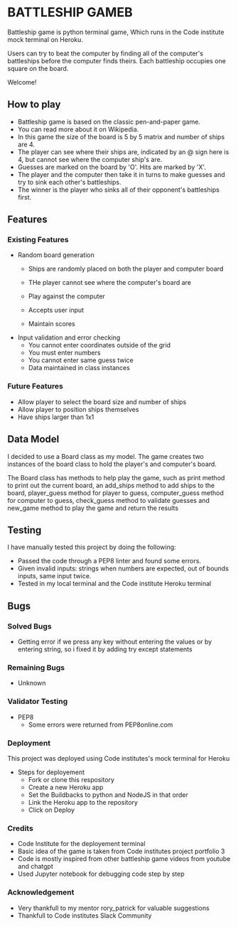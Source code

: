 # BATTLESHIP GAMEB

Battleship game is python terminal game, Which runs in the Code institute mock terminal on Heroku.

Users can try to beat the computer by finding all of the computer's battleships before the computer finds theirs. Each battleship occupies one square on the board.

Welcome!

## How to play

* Battleship game is based on the classic pen-and-paper game.
* You can read more about it on Wikipedia.
* In this game the size of the board is 5 by 5 matrix and number of ships are 4.
* The player can see where their ships are, indicated by an @ sign here is 4, but cannot see where the computer ship's are.
* Guesses are marked on the board by 'O'. Hits are marked by 'X'.
* The player and the computer then take it in turns to make guesses and try to sink each other's battleships.
* The winner is the player who sinks all of their opponent's battleships first.


## Features

### Existing Features

* Random board generation
  - Ships are  randomly placed on both the player and computer board
  - THe player cannot see where the computer's board are


  - Play against the computer
  - Accepts user input
  - Maintain scores
* Input validation and error checking
  - You cannot enter coordinates outside of the grid
  - You must enter numbers
  - You cannot enter same guess twice
  - Data maintained in class instances

### Future Features  
  - Allow player to select the board size and number of ships
  - Allow player to position ships themselves
  - Have ships larger than 1x1

## Data Model

I decided to use a Board class as my model. The game creates two instances of the board class to hold the player's and computer's board.

The Board class has methods to help play the game, such as print method to print out the current board, an add_ships method to add ships to the board, player_guess method for player to guess, computer_guess method for computer to guess, check_guess method to validate guesses and new_game method to play the game and return the results

## Testing

I have manually tested this project by doing the following:

* Passed the code through a PEP8 linter and found some errors.
* Given invalid inputs: strings when numbers are expected, out of bounds inputs, same input twice.
* Tested in my local terminal and the Code institute Heroku terminal

## Bugs
### Solved Bugs

* Getting error if we press any key without entering the values or by entering string, so i fixed it by adding try except statements

### Remaining Bugs
* Unknown

### Validator Testing
* PEP8
  - Some errors were returned from PEP8online.com

### Deployment

This project was deployed using Code institutes's mock terminal for Heroku

* Steps for deployement
  - Fork or clone this respository
  - Create a new Heroku app
  - Set the Buildbacks to python and NodeJS in that order
  - Link the Heroku app to the repository
  - Click on Deploy

### Credits
* Code Institute for the deployement terminal
* Basic idea of the game is taken from Code institutes project portfolio 3 
* Code is mostly inspired from other battleship game videos from youtube and chatgpt
* Used Jupyter notebook for debugging code step by step 

### Acknowledgement
* Very thankfull to my mentor rory_patrick for valuable suggestions
* Thankfull to Code institutes Slack Community







